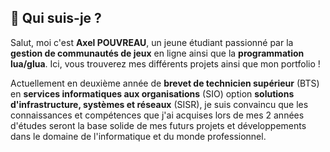 ## 🤔 Qui suis-je ?

Salut, moi c'est **Axel POUVREAU**, un jeune étudiant passionné par la **gestion de communautés de jeux** en ligne ainsi que la **programmation lua/glua**. Ici, vous trouverez mes différents projets ainsi que mon portfolio !

Actuellement en deuxième année de **brevet de technicien supérieur** (BTS) en **services informatiques aux organisations** (SIO) option **solutions d'infrastructure, systèmes et réseaux** (SISR), je suis convaincu que les connaissances et compétences que j'ai acquises lors de mes 2 années d'études seront la base solide de mes futurs projets et développements dans le domaine de l'informatique et du monde professionnel.
